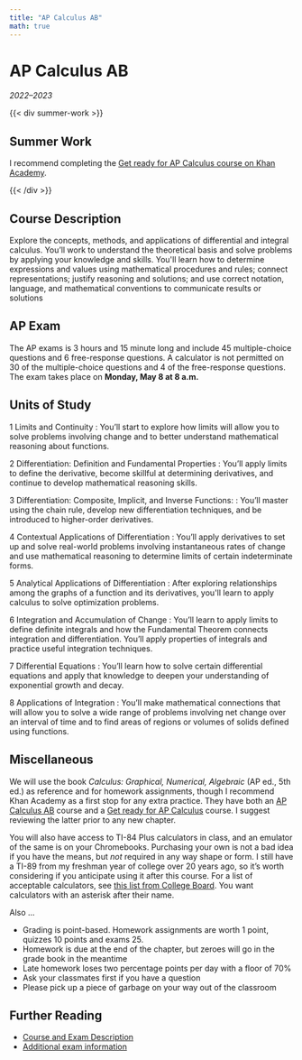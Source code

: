 ```yaml
---
title: "AP Calculus AB"
math: true
---
```


# AP Calculus AB
_2022–2023_

{{< div summer-work >}}

## Summer Work
I recommend completing the [Get ready for AP Calculus course on Khan Academy](https://www.khanacademy.org/math/get-ready-for-ap-calc).

{{< /div >}}

## Course Description
Explore the concepts, methods, and applications of differential and integral calculus. You’ll work to understand the theoretical basis and solve problems by applying your knowledge and skills. You'll learn how to determine expressions and values using mathematical procedures and rules; connect representations; justify reasoning and solutions; and use correct notation, language, and mathematical conventions to communicate results or solutions

## AP Exam
The AP exams is 3 hours and 15 minute long and include 45 multiple-choice questions and 6 free-response questions. A calculator is not permitted on 30 of the multiple-choice questions and 4 of the free-response questions. The exam takes place on **Monday, May 8 at 8 a.m.**

## Units of Study
1 Limits and Continuity
: You’ll start to explore how limits will allow you to solve problems involving change and to better understand mathematical reasoning about functions.

2 Differentiation: Definition and Fundamental Properties
: You’ll apply limits to define the derivative, become skillful at determining derivatives, and continue to develop mathematical reasoning skills.

3 Differentiation: Composite, Implicit, and Inverse Functions:
: You’ll master using the chain rule, develop new differentiation techniques, and be introduced to higher-order derivatives.

4 Contextual Applications of Differentiation
: You’ll apply derivatives to set up and solve real-world problems involving instantaneous rates of change and use mathematical reasoning to determine limits of certain indeterminate forms.

5 Analytical Applications of Differentiation
: After exploring relationships among the graphs of a function and its derivatives, you'll learn to apply calculus to solve optimization problems.

6 Integration and Accumulation of Change
: You’ll learn to apply limits to define definite integrals and how the Fundamental Theorem connects integration and differentiation. You’ll apply properties of integrals and practice useful integration techniques.

7 Differential Equations
: You’ll learn how to solve certain differential equations and apply that knowledge to deepen your understanding of exponential growth and decay.

8 Applications of Integration
: You’ll make mathematical connections that will allow you to solve a wide range of problems involving net change over an interval of time and to find areas of regions or volumes of solids defined using functions.

## Miscellaneous
We will use the book _Calculus: Graphical, Numerical, Algebraic_ (AP ed., 5th ed.) as reference and for homework assignments, though I recommend Khan Academy as a first stop for any extra practice. They have both an [AP Calculus AB](https://www.khanacademy.org/math/ap-calculus-ab) course and a [Get ready for AP Calculus](https://www.khanacademy.org/math/get-ready-for-ap-calc) course. I suggest reviewing the latter prior to any new chapter.

You will also have access to TI-84 Plus calculators in class, and an emulator of the same is on your Chromebooks. Purchasing your own is not a bad idea if you have the means, but *not* required in any way shape or form. I still have a TI-89 from my freshman year of college over 20 years ago, so it’s worth considering if you anticipate using it after this course. For a list of acceptable calculators, see [this list from College Board](https://apstudents.collegeboard.org/exam-policies-guidelines/calculator-policies#list). You want calculators with an asterisk after their name.

Also ...

- Grading is point-based. Homework assignments are worth 1 point, quizzes 10 points and exams 25.
- Homework is due at the end of the chapter, but zeroes will go in the grade book in the meantime
- Late homework loses two percentage points per day with a floor of 70%
- Ask your classmates first if you have a question
- Please pick up a piece of garbage on your way out of the classroom

## Further Reading
- [Course and Exam Description](https://apcentral.collegeboard.org/media/pdf/ap-calculus-ab-and-bc-course-and-exam-description.pdf)
- [Additional exam information](https://apstudents.collegeboard.org/courses/ap-calculus-ab/assessment)

